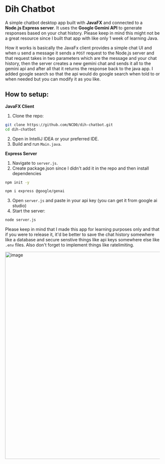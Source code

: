 # Dih Chatbot

A simple chatbot desktop app built with **JavaFX** and connected to a **Node.js Express server**. It uses the **Google Gemini API** to generate responses based on your chat history.
Please keep in mind this might not be a great resource since I built that app with like only 1 week of learning Java.

How it works is basically the JavaFx client provides a simple chat UI and when u send a message it sends a `POST` request to the Node.js server and that request takes in two parameters which are the message and your chat history, then the server creates a new gemini chat and sends it all to the gemini api and after all that it returns the response back to the java app.
I added google search so that the api would do google search when told to or when needed but you can modify it as you like.

## How to setup:
**JavaFX Client**
1. Clone the repo:
```bash
git clone https://github.com/NCD0/dih-chatbot.git
cd dih-chatbot
```
2. Open in IntelliJ IDEA or your preferred IDE.
3. Build and run `Main.java`.

**Express Server**
1. Navigate to `server.js`.
2. Create package.json since I didn't add it in the repo and then install dependencies
```bash
npm init -y
```
```bash
npm i express @google/genai
```
3. Open `server.js` and paste in your api key (you can get it from google ai studio)
4. Start the server:
```bash
node server.js
```

Please keep in mind that I made this app for learning purposes only and that if you were to release it, it'd be better to save the chat history somewhere like a database and secure senstive things like api keys somewhere else like `.env` files. Also don't forget to implement things like ratelimiting.

<img width="803" height="676" alt="image" src="https://github.com/user-attachments/assets/1520e8b1-332f-465d-b6a8-e463c8bb431d" />

